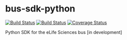# bus-sdk-python

[![Build Status](https://alfred.elifesciences.org/buildStatus/icon?job=library-bus-sdk-python)](https://alfred.elifesciences.org/job/library-bus-sdk-python/) [![Build Status](https://travis-ci.org/elifesciences/bus-sdk-python.svg?branch=master)](https://travis-ci.org/elifesciences/bus-sdk-python) [![Coverage Status](https://coveralls.io/repos/github/elifesciences/bus-sdk-python/badge.svg?branch=add_travis_and_coveralls)](https://coveralls.io/github/elifesciences/bus-sdk-python?branch=add_travis_and_coveralls)

Python SDK for the eLife Sciences bus [in development]
